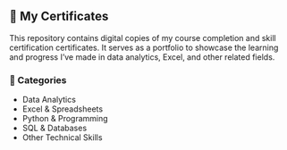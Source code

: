 ## 📜 My Certificates
This repository contains digital copies of my course completion and skill certification certificates. It serves as a portfolio to showcase the learning and progress I’ve made in data analytics, Excel, and other related fields.

### 📂 Categories
- Data Analytics
- Excel & Spreadsheets
- Python & Programming
- SQL & Databases
- Other Technical Skills


